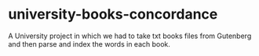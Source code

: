# university-books-concordance
A University project in which we had to take txt books files from Gutenberg and then parse and index the words in each book.
